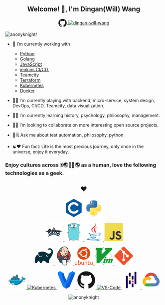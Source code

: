 <h2 align="center">Welcome! 👋, I'm Dingan(Will) Wang </h2>

<p align="center">
<a href=https://anonyknight.github.io/ target="_blank">
    <img align="center" src=https://raw.githubusercontent.com/devicons/devicon/master/icons/github/github-original.svg alt="My github.io" height="28" width="28" />
    </a>
<a href=https://linkedin.com/in/dingan-will-wang target="_blank"><img align="center" src=https://cdn.jsdelivr.net/npm/simple-icons@3.0.1/icons/linkedin.svg alt="dingan-will-wang" height="28" width="28" /></a>
</p>

<p align="left"> <img src=https://komarev.com/ghpvc/?username=anonyknight alt=anonyknight/> </p>

- 🔭 I’m currently working with
  - [Python](https://www.python.org/)
  - [Golang](https://golang.org/)
  - [JavaScript](https://developer.mozilla.org/en-US/docs/Web/JavaScript)
  - [jenkins CI/CD](https://www.jenkins.io/doc/book/pipeline/),
  - [Teamcity](https://www.jetbrains.com/help/teamcity/teamcity-documentation.html)
  - [Terraform](https://www.terraform.io/)
  - [Kubernetes](https://kubernetes.io/)
  - [Docker](https://www.docker.com/)

- 🎵️🎶️ I’m currently playing with backend, micro-service, system design, DevOps, CI/CD, Teamcity, data visualization.

- 🌱🌳️ I’m currently learning history, psychology, philosophy, management.

- 🍻️🥂️ I’m looking to collaborate on more interesting open source projects.

- 💬🗒️ Ask me about test automation, philosophy, python.

- ☯️❤️ Fun fact: Life is the most precious journey, only once in the universe, enjoy it everyday.

<h3>Enjoy cultures across 🀄️🌏️🍁️🗽️🌎️ as a human, love the following technologies as a geek.<h3>

<h2 align="center">❤️</h2>
<p align="center">
<a href=https://www.cprogramming.com><img src=https://raw.githubusercontent.com/devicons/devicon/master/icons/c/c-plain.svg
alt=C width="60" height="60"/></a>
<a href=https://www.python.org/doc>
    <img src=https://raw.githubusercontent.com/devicons/devicon/master/icons/python/python-original.svg alt=python width="60" height="60"/>
    </a>
</p>

<p align="center">
<a href=https://groovy-lang.org/documentation.html>
    <img src=https://raw.githubusercontent.com/devicons/devicon/master/icons/groovy/groovy-original.svg alt=Groovy width="60" height="60"/>
    </a>
<a href=https://go.dev>
    <img src=https://raw.githubusercontent.com/devicons/devicon/master/icons/go/go-original.svg alt=python width="60" height="60"/>
    </a>
<a href=https://dev.java>
    <img src=https://raw.githubusercontent.com/devicons/devicon/master/icons/java/java-original.svg alt=python width="60" height="60"/>
    </a>
<a href=https://developer.mozilla.org/en-US/docs/Web/JavaScript>
    <img src=https://raw.githubusercontent.com/devicons/devicon/master/icons/javascript/javascript-original.svg alt=python width="60" height="60"/>
    </a>
</p>

<p align="center">
<a href=https://docs.gradle.org/current/userguide/userguide.html>
    <img src=https://raw.githubusercontent.com/devicons/devicon/master/icons/gradle/gradle-plain.svg alt=Gradle width="60" height="60"/>
    </a>
<a href=https://www.jenkins.io/doc>
    <img src=https://raw.githubusercontent.com/devicons/devicon/master/icons/jenkins/jenkins-original.svg alt=Jenkins width="60" height="60"/>
    </a>
<a href=https://ubuntu.com>
    <img src=https://raw.githubusercontent.com/devicons/devicon/master/icons/ubuntu/ubuntu-plain-wordmark.svg
    alt=Ubuntu width="60" height="60"/>
    </a>
<a href=https://www.vim.org>
    <img src=https://raw.githubusercontent.com/devicons/devicon/master/icons/vim/vim-plain.svg
    alt=VIM width="60" height="60"/>
    </a>
<a href=https://git-scm.com/doc>
    <img src=https://raw.githubusercontent.com/devicons/devicon/master/icons/git/git-original.svg alt=Git width="60" height="60"/>
    </a>  
</p>

<p align="center">
<a href=https://docs.docker.com>
    <img src=https://raw.githubusercontent.com/devicons/devicon/master/icons/docker/docker-original.svg alt=Docker width="60" height="60"/>
    </a>
<a href=https://kubernetes.io/docs/home>
    <img src=https://kubernetes.io/images/favicon.png alt=Kubernetes width="60" height="60"/>
    </a>
<a href=https://www.vagrantup.com/docs>
    <img src=https://raw.githubusercontent.com/devicons/devicon/master/icons/vagrant/vagrant-original.svg alt=Vagrant width="60" height="60"/>
    </a>
<a href=https://docs.github.com/en>
    <img src=https://raw.githubusercontent.com/devicons/devicon/master/icons/github/github-original.svg alt=Github width="60" height="60"/>
    </a>
<a href=https://code.visualstudio.com/docs>
    <img src=https://upload.wikimedia.org/wikipedia/commons/thumb/9/9a/Visual_Studio_Code_1.35_icon.svg/1200px-Visual_Studio_Code_1.35_icon.svg.png alt=VS-Code width="60" height="60"/>
    </a>
<a href=https://pandas.pydata.org>
    <img src=https://raw.githubusercontent.com/devicons/devicon/master/icons/pandas/pandas-original.svg alt=Confluence width="60" height="60"/>
    </a>
<a href=https://cloud.google.com>
    <img src=https://raw.githubusercontent.com/devicons/devicon/master/icons/googlecloud/googlecloud-original.svg alt=Slack width="60" height="60"/>
    </a>  
</p>
<p align="center">
<img src=https://github-readme-stats.vercel.app/api?username=anonyknight&show_icons=true alt=anonyknight />
</p>
